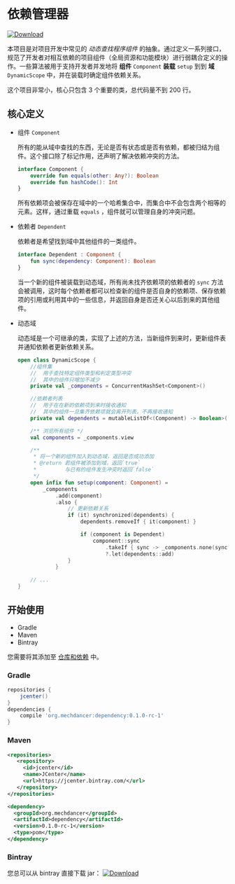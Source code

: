 # 依赖管理器

[ ![Download](https://api.bintray.com/packages/mechdancer/maven/dependency/images/download.svg) ](https://bintray.com/mechdancer/maven/dependency/_latestVersion)

本项目是对项目开发中常见的 *动态查找程序组件* 的抽象。通过定义一系列接口，规范了开发者对相互依赖的项目组件（全局资源和功能模块）进行弱耦合定义的操作。一些算法被用于支持开发者并发地将 **组件** `Component` **装载** `setup` 到到 **域** `DynamicScope` 中，并在装载时确定组件依赖关系。

这个项目非常小，核心只包含 3 个重要的类，总代码量不到 200 行。

## 核心定义

* 组件 `Component`

  所有的能从域中查找的东西，无论是否有状态或是否有依赖，都被归结为组件。这个接口除了标记作用，还声明了解决依赖冲突的方法。

  ```kotlin
  interface Component {
      override fun equals(other: Any?): Boolean
      override fun hashCode(): Int
  }
  ```

  所有依赖项会被保存在域中的一个哈希集合中，而集合中不会包含两个相等的元素。这样，通过重载 `equals` ，组件就可以管理自身的冲突问题。

* 依赖者 `Dependent`

  依赖者是希望找到域中其他组件的一类组件。

  ```kotlin
  interface Dependent : Component {
      fun sync(dependency: Component): Boolean
  }
  ```

  当一个新的组件被装载到动态域，所有尚未找齐依赖项的依赖者的 `sync` 方法会被调用，这时每个依赖者都可以检查新的组件是否自身的依赖项、保存依赖项的引用或利用其中的一些信息，并返回自身是否还关心以后到来的其他组件。

* 动态域

  动态域是一个可继承的类，实现了上述的方法，当新组件到来时，更新组件表并通知依赖者更新依赖关系。

  ```kotlin
  open class DynamicScope {
      //组件集
      //  用于查找特定组件类型和判定类型冲突
      //  其中的组件只增加不减少
      private val _components = ConcurrentHashSet<Component>()
  
      //依赖者列表
      //  用于在在新的依赖项到来时接收通知
      //  其中的组件一旦集齐依赖项就会离开列表，不再接收通知
      private val dependents = mutableListOf<(Component) -> Boolean>()
  
      /** 浏览所有组件 */
      val components = _components.view
  
      /**
       * 将一个新的组件加入到动态域，返回是否成功添加
       * @return 若组件被添加到域，返回`true`
       *         与已有的组件发生冲突时返回`false`
       */
      open infix fun setup(component: Component) =
          _components
              .add(component)
              .also {
                  // 更新依赖关系
                  if (it) synchronized(dependents) {
                      dependents.removeIf { it(component) }
  
                      if (component is Dependent)
                          component::sync
                              .takeIf { sync -> _components.none(sync) }
                              ?.let(dependents::add)
                  }
              }
      
      // ...
  }
  ```
## 开始使用

* Gradle
* Maven
* Bintray

您需要将其添加至  [仓库和依赖](https://docs.gradle.org/current/userguide/declaring_dependencies.html) 中。

### Gradle

```groovy
repositories {
    jcenter()
}
dependencies {
    compile 'org.mechdancer:dependency:0.1.0-rc-1'
}
```

### Maven

```xml
<repositories>
   <repository>
     <id>jcenter</id>
     <name>JCenter</name>
     <url>https://jcenter.bintray.com/</url>
   </repository>
</repositories>

<dependency>
  <groupId>org.mechdancer</groupId>
  <artifactId>dependency</artifactId>
  <version>0.1.0-rc-1</version>
  <type>pom</type>
</dependency>
```

### Bintray

您总可以从 bintray 直接下载 jar： [![Download](https://api.bintray.com/packages/mechdancer/maven/dependency/images/download.svg)](https://bintray.com/mechdancer/maven/dependency/_latestVersion)